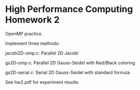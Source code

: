 # High Performance Computing Homework 2

OpenMP practice. 

Implement three methods:

jacobi2D-omp.c: Parallel 2D Jacobi

 gs2D-omp.c: Parallel 2D Gauss-Seidel with Red/Black coloring
    
 gs2D-serial.c: Serial 2D Gauss-Seidel with standard formula 
 

See hw2.pdf for experiment results 
